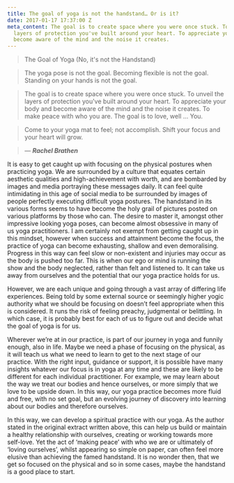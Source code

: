 ```yaml
---
title: The goal of yoga is not the handstand… Or is it?
date: 2017-01-17 17:37:00 Z
meta_content: The goal is to create space where you were once stuck. To unveil the
  layers of protection you've built around your heart. To appreciate your body and
  become aware of the mind and the noise it creates.
---
```


> The Goal of Yoga (No, it's not the Handstand)
 
> The yoga pose is not the goal. Becoming flexible is not the goal. Standing on your hands is not the goal.  

> The goal is to create space where you were once stuck. To unveil the layers of protection you've built around your heart. To appreciate your body and become aware of the mind and the noise it creates. To make peace with who you are. The goal is to love, well ... You.  

> Come to your yoga mat to feel; not accomplish. Shift your focus and your heart will grow.

> — ***Rachel Brathen***

It is easy to get caught up with focusing on the physical postures when practicing yoga.  We are surrounded by a culture that equates certain aesthetic qualities and high-achievement with worth, and are bombarded by images and media portraying these messages daily.  It can feel quite intimidating in this age of social media to be surrounded by images of people perfectly executing difficult yoga postures.  The handstand in its various forms seems to have become the holy grail of pictures posted on various platforms by those who can.  The desire to master it, amongst other impressive looking yoga poses, can become almost obsessive in many of us yoga practitioners.  I am certainly not exempt from getting caught up in this mindset, however when success and attainment become the focus, the practice of yoga can become exhausting, shallow and even demoralising.  Progress in this way can feel slow or non-existent and injuries may occur as the body is pushed too far.  This is when our ego or mind is running the show and the body neglected, rather than felt and listened to.  It can take us away from ourselves and the potential that our yoga practice holds for us.

However, we are each unique and going through a vast array of differing life experiences.  Being told by some external source or seemingly higher yogic authority what we should be focusing on doesn’t feel appropriate when this is considered.  It runs the risk of feeling preachy, judgmental or belittling.  In which case, it is probably best for each of us to figure out and decide what the goal of yoga is for us.

Wherever we’re at in our practice, is part of our journey in yoga and funnily enough, also in life.  Maybe we need a phase of focusing on the physical, as it will teach us what we need to learn to get to the next stage of our practice.  With the right input, guidance or support, it is possible have many insights whatever our focus is in yoga at any time and these are likely to be different for each individual practitioner.  For example, we may learn about the way we treat our bodies and hence ourselves, or more simply that we love to be upside down.  In this way, our yoga practice becomes more fluid and free, with no set goal, but an evolving journey of discovery into learning about our bodies and therefore ourselves.

In this way, we can develop a spiritual practice with our yoga.  As the author stated in the original extract written above, this can help us build or maintain a healthy relationship with ourselves, creating or working towards more self-love.  Yet the act of ‘making peace’ with who we are or ultimately of ‘loving ourselves’, whilst appearing so simple on paper, can often feel more elusive than achieving the famed handstand.  It is no wonder then, that we get so focused on the physical and so in some cases, maybe the handstand is a good place to start.